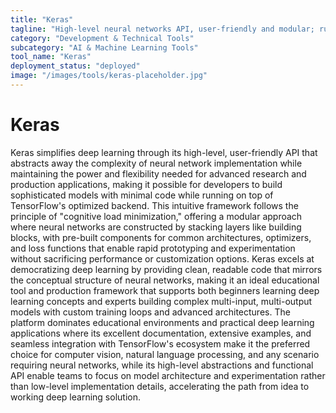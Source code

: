 ```yaml
---
title: "Keras"
tagline: "High-level neural networks API, user-friendly and modular; runs on top of TensorFlow"
category: "Development & Technical Tools"
subcategory: "AI & Machine Learning Tools"
tool_name: "Keras"
deployment_status: "deployed"
image: "/images/tools/keras-placeholder.jpg"
---
```


# Keras

Keras simplifies deep learning through its high-level, user-friendly API that abstracts away the complexity of neural network implementation while maintaining the power and flexibility needed for advanced research and production applications, making it possible for developers to build sophisticated models with minimal code while running on top of TensorFlow's optimized backend. This intuitive framework follows the principle of "cognitive load minimization," offering a modular approach where neural networks are constructed by stacking layers like building blocks, with pre-built components for common architectures, optimizers, and loss functions that enable rapid prototyping and experimentation without sacrificing performance or customization options. Keras excels at democratizing deep learning by providing clean, readable code that mirrors the conceptual structure of neural networks, making it an ideal educational tool and production framework that supports both beginners learning deep learning concepts and experts building complex multi-input, multi-output models with custom training loops and advanced architectures. The platform dominates educational environments and practical deep learning applications where its excellent documentation, extensive examples, and seamless integration with TensorFlow's ecosystem make it the preferred choice for computer vision, natural language processing, and any scenario requiring neural networks, while its high-level abstractions and functional API enable teams to focus on model architecture and experimentation rather than low-level implementation details, accelerating the path from idea to working deep learning solution.